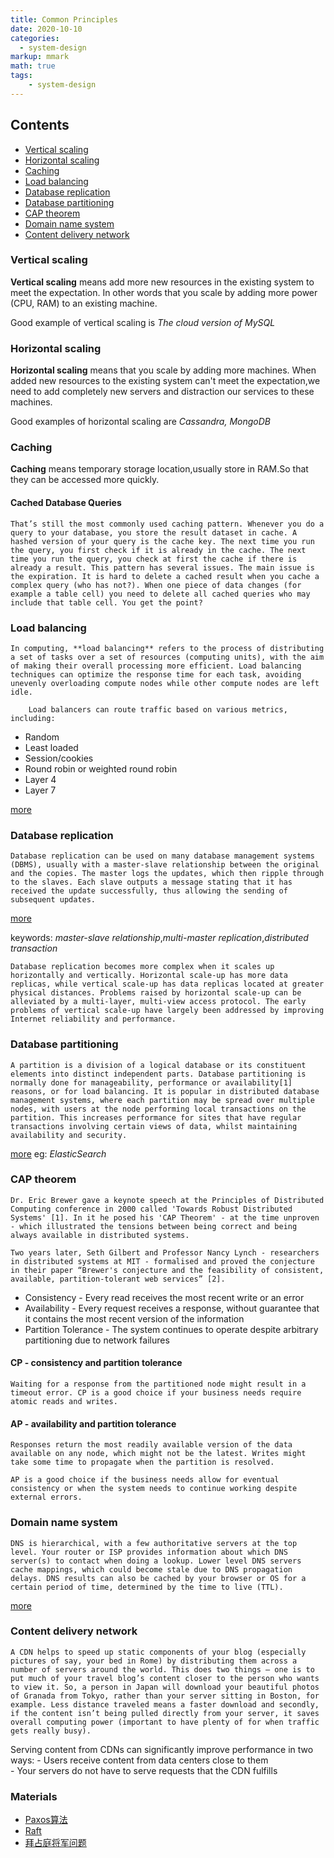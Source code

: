 ```yaml
---
title: Common Principles
date: 2020-10-10
categories:
  - system-design
markup: mmark
math: true
tags:
    - system-design
---
```


## Contents
 * [Vertical scaling](#vertical-scaling)
 * [Horizontal scaling](#horizontal-scaling)
 * [Caching](#caching)
 * [Load balancing](#load-balancing)
 * [Database replication](#database-replication)
 * [Database partitioning](#database-partitioning)
 * [CAP theorem](#cap-theorem)
 * [Domain name system](#domain-name-system)
 * [Content delivery network](#content-delivery-network)

### Vertical scaling

**Vertical scaling** means add more new resources in the existing system to meet the expectation.
In other words that you scale by adding more power (CPU, RAM) to an existing machine.

Good example of vertical scaling is *The cloud version of MySQL*

### Horizontal scaling

**Horizontal scaling** means that you scale by adding more machines.
When added new resources to the existing system can't meet the expectation,we need to add completely new servers 
and distraction our services to these machines.

Good examples of horizontal scaling are *Cassandra, MongoDB*

### Caching

**Caching** means temporary storage location,usually store in RAM.So that they can be accessed more quickly.  

#### Cached Database Queries

    That’s still the most commonly used caching pattern. Whenever you do a query to your database, you store the result dataset in cache. A hashed version of your query is the cache key. The next time you run the query, you first check if it is already in the cache. The next time you run the query, you check at first the cache if there is already a result. This pattern has several issues. The main issue is the expiration. It is hard to delete a cached result when you cache a complex query (who has not?). When one piece of data changes (for example a table cell) you need to delete all cached queries who may include that table cell. You get the point?

### Load balancing

    In computing, **load balancing** refers to the process of distributing a set of tasks over a set of resources (computing units), with the aim of making their overall processing more efficient. Load balancing techniques can optimize the response time for each task, avoiding unevenly overloading compute nodes while other compute nodes are left idle.

        Load balancers can route traffic based on various metrics, including:
        
- Random
- Least loaded
- Session/cookies
- Round robin or weighted round robin
- Layer 4
- Layer 7

[more](https://en.wikipedia.org/wiki/Load_balancing_(computing))

### Database replication

    Database replication can be used on many database management systems (DBMS), usually with a master-slave relationship between the original and the copies. The master logs the updates, which then ripple through to the slaves. Each slave outputs a message stating that it has received the update successfully, thus allowing the sending of subsequent updates.
    
[more](https://en.wikipedia.org/wiki/Replication_(computing)#DATABASE)

keywords: *master-slave relationship*,*multi-master replication*,*distributed transaction*

    Database replication becomes more complex when it scales up horizontally and vertically. Horizontal scale-up has more data replicas, while vertical scale-up has data replicas located at greater physical distances. Problems raised by horizontal scale-up can be alleviated by a multi-layer, multi-view access protocol. The early problems of vertical scale-up have largely been addressed by improving Internet reliability and performance.

### Database partitioning
      
    A partition is a division of a logical database or its constituent elements into distinct independent parts. Database partitioning is normally done for manageability, performance or availability[1] reasons, or for load balancing. It is popular in distributed database management systems, where each partition may be spread over multiple nodes, with users at the node performing local transactions on the partition. This increases performance for sites that have regular transactions involving certain views of data, whilst maintaining availability and security.
   
[more](https://en.wikipedia.org/wiki/Partition_(database))
eg: *ElasticSearch*

### CAP theorem

    Dr. Eric Brewer gave a keynote speech at the Principles of Distributed Computing conference in 2000 called 'Towards Robust Distributed Systems' [1]. In it he posed his 'CAP Theorem' - at the time unproven - which illustrated the tensions between being correct and being always available in distributed systems.
    
    Two years later, Seth Gilbert and Professor Nancy Lynch - researchers in distributed systems at MIT - formalised and proved the conjecture in their paper “Brewer's conjecture and the feasibility of consistent, available, partition-tolerant web services” [2].

  * Consistency - Every read receives the most recent write or an error
  * Availability - Every request receives a response, without guarantee that it contains the most recent version of the information
  * Partition Tolerance - The system continues to operate despite arbitrary partitioning due to network failures

#### CP - consistency and partition tolerance
    Waiting for a response from the partitioned node might result in a timeout error. CP is a good choice if your business needs require atomic reads and writes.

#### AP - availability and partition tolerance
    Responses return the most readily available version of the data available on any node, which might not be the latest. Writes might take some time to propagate when the partition is resolved.
    
    AP is a good choice if the business needs allow for eventual consistency or when the system needs to continue working despite external errors.
    
### Domain name system

    DNS is hierarchical, with a few authoritative servers at the top level. Your router or ISP provides information about which DNS server(s) to contact when doing a lookup. Lower level DNS servers cache mappings, which could become stale due to DNS propagation delays. DNS results can also be cached by your browser or OS for a certain period of time, determined by the time to live (TTL).
    
[more](https://docs.microsoft.com/en-us/previous-versions/windows/it-pro/windows-server-2008-R2-and-2008/dd197427(v=ws.10)?redirectedfrom=MSDN)
    
### Content delivery network

    A CDN helps to speed up static components of your blog (especially pictures of say, your bed in Rome) by distributing them across a number of servers around the world. This does two things – one is to put much of your travel blog’s content closer to the person who wants to view it. So, a person in Japan will download your beautiful photos of Granada from Tokyo, rather than your server sitting in Boston, for example. Less distance traveled means a faster download and secondly, if the content isn’t being pulled directly from your server, it saves overall computing power (important to have plenty of for when traffic gets really busy).    
    
Serving content from CDNs can significantly improve performance in two ways:
    - Users receive content from data centers close to them    
    - Your servers do not have to serve requests that the CDN fulfills

### Materials

 - [Paxos算法](https://zh.wikipedia.org/wiki/Paxos%E7%AE%97%E6%B3%95)
 - [Raft](https://www.usenix.org/system/files/conference/atc14/atc14-paper-ongaro.pdf)
 - [拜占庭将军问题](https://zh.wikipedia.org/wiki/%E6%8B%9C%E5%8D%A0%E5%BA%AD%E5%B0%86%E5%86%9B%E9%97%AE%E9%A2%98)